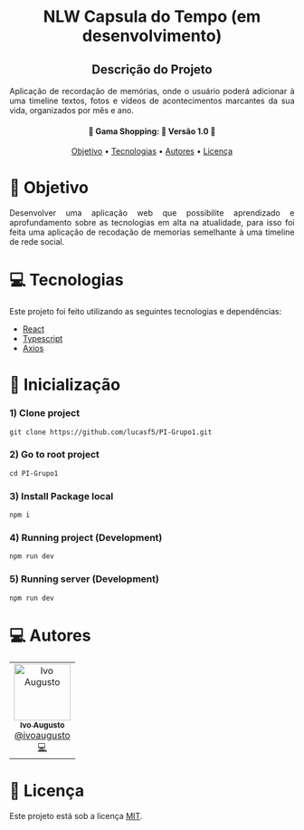 <h1 align="center">
   NLW Capsula do Tempo (em desenvolvimento)
</h1>

<h2 align="center">Descrição do Projeto</h2>
<p align="justify">Aplicação de recordação de memórias, onde o usuário poderá adicionar à uma timeline textos, fotos e vídeos de acontecimentos marcantes da sua vida, organizados por mês e ano.</p>

<h4 align="center"> 
	🚧  Gama Shopping: 🚀 Versão 1.0 🚧
</h4>

<p align="center">
 <a href="#pushpin-objetivo">Objetivo</a> •
 <a href="#computer-tecnologias">Tecnologias</a> • 
  <a href="#computer-autores">Autores</a> •
 <a href="#closed_book-licença">Licença</a> 

</p>

# :pushpin: Objetivo

<p align="justify">Desenvolver  uma  aplicação  web que possibilite aprendizado e aprofundamento sobre as tecnologias em alta na atualidade, para isso foi feita uma aplicação de recodação de memorias semelhante à uma timeline de rede social.</p>

# :computer: Tecnologias

Este projeto foi feito utilizando as seguintes tecnologias e dependências:

- [React](https://pt-br.reactjs.org/docs/react-component.html)
- [Typescript](https://www.typescriptlang.org/)
- [Axios](https://axios-http.com/ptbr/docs/intro)

# :wrench: Inicialização

### 1) Clone project
`git clone https://github.com/lucasf5/PI-Grupo1.git`

### 2) Go to root project
`cd PI-Grupo1`

### 3) Install Package local
`npm i`

### 4) Running project (Development)
`npm run dev`

### 5) Running server (Development)
`npm run dev`

# :computer: Autores

<table>
     <td align="center">
      <a href="https://github.com/IvoMudo">
        <img src="https://github.com/IvoMudo.png" width="100px;" alt="Ivo Augusto"/>
        <br />
        <sub>
          <b>Ivo Augusto</b>
        </sub>
       </a>
       <br />
       <a href="https://www.linkedin.com/in/ivo-augusto/" title="Linkedin">@ivoaugusto</a>
       <br />
       <a href="https://www.linkedin.com/in/ivo-augusto/" title="Code">💻</a>
    </td>
</table>

# :closed_book: Licença

Este projeto está sob a licença [MIT](./LICENSE).